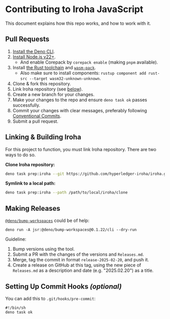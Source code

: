 # Contributing to Iroha JavaScript

This document explains how this repo works, and how to work with it.

## Pull Requests

1. [Install the Deno CLI](https://docs.deno.com/runtime/manual/getting_started/installation).
2. [Install Node.js v22+](https://nodejs.org/en/download).
   - And enable Corepack by `corepack enable` (making `pnpm` available).
3. Install [the Rust toolchain](https://rustup.rs/) and [`wasm-pack`](https://rustwasm.github.io/wasm-pack/installer/).
   - Also make sure to install components: `rustup component add rust-src --target wasm32-unknown-unknown`.
4. Clone & fork this repository.
5. Link Iroha repository (see [below](#linking--building-iroha)).
6. Create a new branch for your changes.
7. Make your changes to the repo and ensure `deno task ok` passes successfully.
8. Commit your changes with clear messages, preferably following
   [Conventional Commits](https://www.conventionalcommits.org/en/v1.0.0/).
9. Submit a pull request.

## Linking & Building Iroha

For this project to function, you must link Iroha repository. There are two ways to do so.

**Clone Iroha repository:**

```sh
deno task prep:iroha --git https://github.com/hyperledger-iroha/iroha.git --git-rev v2.0.0-rc.1.0
```

**Symlink to a local path:**

```sh
deno task prep:iroha --path /path/to/local/iroha/clone
```

## Making Releases

[`@deno/bump-workspaces`](https://github.com/denoland/bump-workspaces) could be of help:

```shell
deno run -A jsr:@deno/bump-workspaces@0.1.22/cli --dry-run
```

Guideline:

1. Bump versions using the tool.
2. Submit a PR with the changes of the versions and `Releases.md`.
3. Merge, tag the commit in format `release-2025-02-20`, and push it.
4. Create a release on GitHub at this tag, using the new piece of `Releases.md` as a description and date (e.g.
   "2025.02.20") as a title.

## Setting Up Commit Hooks _(optional)_

You can add this to `.git/hooks/pre-commit`:

```shell
#!/bin/sh
deno task ok
```
